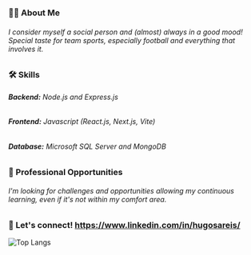 ### 👦🏻 About Me
###### I consider myself a social person and (almost) always in a good mood! Special taste for team sports, especially football and everything that involves it.

### 🛠️ Skills
###### **Backend:** Node.js and Express.js
###### **Frontend:** Javascript (React.js, Next.js, Vite)
###### **Database:** Microsoft SQL Server and MongoDB

### 💼 Professional Opportunities
###### I'm looking for challenges and opportunities allowing my continuous learning, even if it's not within my comfort area.

### 🔗 Let's connect! https://www.linkedin.com/in/hugosareis/

<!-- [![Anurag's GitHub stats](https://github-readme-stats.vercel.app/api?username=hreis00&show_icons=true&theme=radical)](https://github.com/anuraghazra/github-readme-stats) -->
![Top Langs](https://github-readme-stats.vercel.app/api/top-langs/?username=hreis00&layout=compact&theme=radical)

